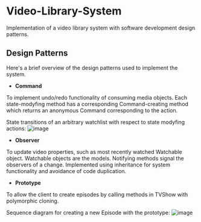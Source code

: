 # Video-Library-System
Implementation of a video library system with software development design patterns.

## Design Patterns

Here's a brief overview of the design patterns used to implement the system.

* **Command**

To implement undo/redo functionality of consuming media objects. Each state-modyfing method has a corresponding Command-creating method which returns an anonymous Command corresponding to the action.

State transitions of an arbitrary watchlist with respect to state modyfing actions:
![image](https://user-images.githubusercontent.com/47959146/149541578-e12e1625-a691-4c42-bb63-0a1b2a56ab7f.png)


* **Observer**

To update video properties, such as most recently watched Watchable object. Watchable objects are the models. Notifying methods signal the observers of a change. Implemented using inheritance for system functionality and avoidance of code duplication.


* **Prototype**

To allow the client to create episodes by calling methods in TVShow with polymorphic cloning.

Sequence diagram for creating a new Episode with the prototype:
![image](https://user-images.githubusercontent.com/47959146/149542235-9f4b3610-e6f4-4fc4-ac66-025100305162.png)




